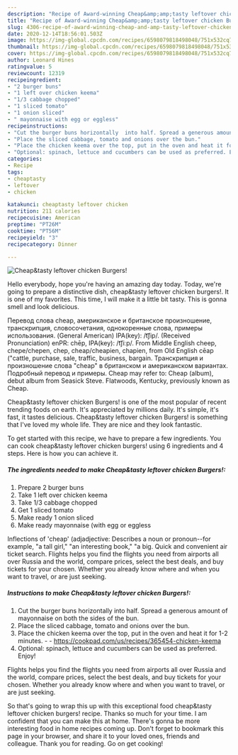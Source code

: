 ```yaml
---
description: "Recipe of Award-winning Cheap&amp;amp;tasty leftover chicken Burgers!"
title: "Recipe of Award-winning Cheap&amp;amp;tasty leftover chicken Burgers!"
slug: 4306-recipe-of-award-winning-cheap-and-amp-tasty-leftover-chicken-burgers
date: 2020-12-14T18:56:01.503Z
image: https://img-global.cpcdn.com/recipes/6598079818498048/751x532cq70/cheaptasty-leftover-chicken-burgers-recipe-main-photo.jpg
thumbnail: https://img-global.cpcdn.com/recipes/6598079818498048/751x532cq70/cheaptasty-leftover-chicken-burgers-recipe-main-photo.jpg
cover: https://img-global.cpcdn.com/recipes/6598079818498048/751x532cq70/cheaptasty-leftover-chicken-burgers-recipe-main-photo.jpg
author: Leonard Hines
ratingvalue: 5
reviewcount: 12319
recipeingredient:
- "2 burger buns"
- "1 left over chicken keema"
- "1/3 cabbage chopped"
- "1 sliced tomato"
- "1 onion sliced"
- " mayonnaise with egg or eggless"
recipeinstructions:
- "Cut the burger buns horizontally  into half. Spread a generous amount of mayonnaise on both the sides of the bun."
- "Place the sliced cabbage, tomato and onions over the bun."
- "Place the chicken keema over the top, put in the oven and heat it for 1-2 minutes.  https://cookpad.com/us/recipes/365454-chicken-keema"
- "Optional: spinach, lettuce and cucumbers can be used as preferred. Enjoy!"
categories:
- Recipe
tags:
- cheaptasty
- leftover
- chicken

katakunci: cheaptasty leftover chicken 
nutrition: 211 calories
recipecuisine: American
preptime: "PT26M"
cooktime: "PT56M"
recipeyield: "3"
recipecategory: Dinner

---
```



![Cheap&amp;tasty leftover chicken Burgers!](https://img-global.cpcdn.com/recipes/6598079818498048/751x532cq70/cheaptasty-leftover-chicken-burgers-recipe-main-photo.jpg)

Hello everybody, hope you're having an amazing day today. Today, we're going to prepare a distinctive dish, cheap&amp;tasty leftover chicken burgers!. It is one of my favorites. This time, I will make it a little bit tasty. This is gonna smell and look delicious.

Перевод слова cheap, американское и британское произношение, транскрипция, словосочетания, однокоренные слова, примеры использования. (General American) IPA(key): /t͡ʃip/. (Received Pronunciation) enPR: chēp, IPA(key): /t͡ʃiːp/. From Middle English cheep, chepe/chepen, chep, cheap/cheapien, chapien, from Old English cēap (&#34;cattle, purchase, sale, traffic, business, bargain. Транскрипция и произношение слова &#34;cheap&#34; в британском и американском вариантах. Подробный перевод и примеры. Cheap may refer to: Cheap (album), debut album from Seasick Steve. Flatwoods, Kentucky, previously known as Cheap.

Cheap&amp;tasty leftover chicken Burgers! is one of the most popular of recent trending foods on earth. It's appreciated by millions daily. It's simple, it's fast, it tastes delicious. Cheap&amp;tasty leftover chicken Burgers! is something that I've loved my whole life. They are nice and they look fantastic.


To get started with this recipe, we have to prepare a few ingredients. You can cook cheap&amp;tasty leftover chicken burgers! using 6 ingredients and 4 steps. Here is how you can achieve it.

<!--inarticleads1-->

##### The ingredients needed to make Cheap&amp;tasty leftover chicken Burgers!:

1. Prepare 2 burger buns
1. Take 1 left over chicken keema
1. Take 1/3 cabbage chopped
1. Get 1 sliced tomato
1. Make ready 1 onion sliced
1. Make ready  mayonnaise (with egg or eggless


Inflections of &#39;cheap&#39; (adjadjective: Describes a noun or pronoun--for example, &#34;a tall girl,&#34; &#34;an interesting book,&#34; &#34;a big. Quick and convenient air ticket search. Flights helps you find the flights you need from airports all over Russia and the world, compare prices, select the best deals, and buy tickets for your chosen. Whether you already know where and when you want to travel, or are just seeking. 

<!--inarticleads2-->

##### Instructions to make Cheap&amp;tasty leftover chicken Burgers!:

1. Cut the burger buns horizontally  into half. Spread a generous amount of mayonnaise on both the sides of the bun.
1. Place the sliced cabbage, tomato and onions over the bun.
1. Place the chicken keema over the top, put in the oven and heat it for 1-2 minutes. -  - https://cookpad.com/us/recipes/365454-chicken-keema
1. Optional: spinach, lettuce and cucumbers can be used as preferred. Enjoy!


Flights helps you find the flights you need from airports all over Russia and the world, compare prices, select the best deals, and buy tickets for your chosen. Whether you already know where and when you want to travel, or are just seeking. 

So that's going to wrap this up with this exceptional food cheap&amp;tasty leftover chicken burgers! recipe. Thanks so much for your time. I am confident that you can make this at home. There's gonna be more interesting food in home recipes coming up. Don't forget to bookmark this page in your browser, and share it to your loved ones, friends and colleague. Thank you for reading. Go on get cooking!
